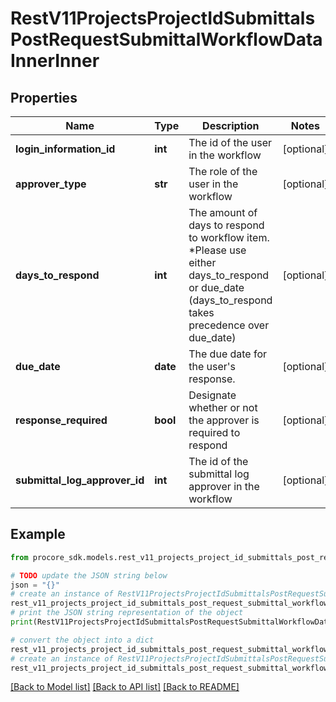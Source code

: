# RestV11ProjectsProjectIdSubmittalsPostRequestSubmittalWorkflowDataInnerInner


## Properties

Name | Type | Description | Notes
------------ | ------------- | ------------- | -------------
**login_information_id** | **int** | The id of the user in the workflow | [optional] 
**approver_type** | **str** | The role of the user in the workflow | [optional] 
**days_to_respond** | **int** | The amount of days to respond to workflow item. *Please use either days_to_respond or due_date (days_to_respond takes precedence over due_date) | [optional] 
**due_date** | **date** | The due date for the user&#39;s response. | [optional] 
**response_required** | **bool** | Designate whether or not the approver is required to respond | [optional] 
**submittal_log_approver_id** | **int** | The id of the submittal log approver in the workflow | [optional] 

## Example

```python
from procore_sdk.models.rest_v11_projects_project_id_submittals_post_request_submittal_workflow_data_inner_inner import RestV11ProjectsProjectIdSubmittalsPostRequestSubmittalWorkflowDataInnerInner

# TODO update the JSON string below
json = "{}"
# create an instance of RestV11ProjectsProjectIdSubmittalsPostRequestSubmittalWorkflowDataInnerInner from a JSON string
rest_v11_projects_project_id_submittals_post_request_submittal_workflow_data_inner_inner_instance = RestV11ProjectsProjectIdSubmittalsPostRequestSubmittalWorkflowDataInnerInner.from_json(json)
# print the JSON string representation of the object
print(RestV11ProjectsProjectIdSubmittalsPostRequestSubmittalWorkflowDataInnerInner.to_json())

# convert the object into a dict
rest_v11_projects_project_id_submittals_post_request_submittal_workflow_data_inner_inner_dict = rest_v11_projects_project_id_submittals_post_request_submittal_workflow_data_inner_inner_instance.to_dict()
# create an instance of RestV11ProjectsProjectIdSubmittalsPostRequestSubmittalWorkflowDataInnerInner from a dict
rest_v11_projects_project_id_submittals_post_request_submittal_workflow_data_inner_inner_from_dict = RestV11ProjectsProjectIdSubmittalsPostRequestSubmittalWorkflowDataInnerInner.from_dict(rest_v11_projects_project_id_submittals_post_request_submittal_workflow_data_inner_inner_dict)
```
[[Back to Model list]](../README.md#documentation-for-models) [[Back to API list]](../README.md#documentation-for-api-endpoints) [[Back to README]](../README.md)


